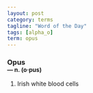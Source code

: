 ```yaml
---
layout: post
category: terms
tagline: "Word of the Day"
tags: [alpha_o]
term: opus
---
```


<h3>Opus<br/> <small>&mdash; n. (o<span>&middot;</span>pus)</small></h3>
<p><ol><li>Irish white blood cells</li>
</ol></p>

